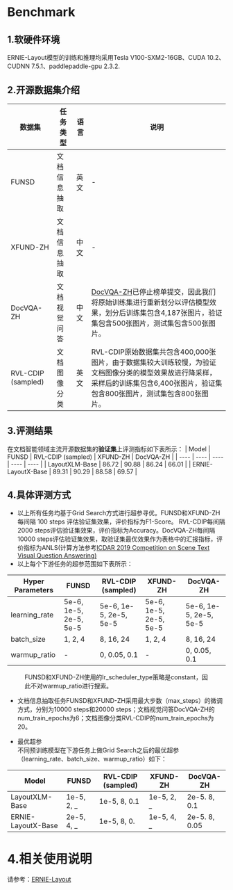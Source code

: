 # Benchmark

## 1.软硬件环境
ERNIE-Layout模型的训练和推理均采用Tesla V100-SXM2-16GB、CUDA 10.2、 CUDNN 7.5.1、paddlepaddle-gpu 2.3.2.

## 2.开源数据集介绍
| 数据集 | 任务类型 | 语言 | 说明 |
| ---- | ---- | ---- | ----|
| FUNSD | 文档信息抽取 | 英文 | - |
| XFUND-ZH | 文档信息抽取 | 中文 | - |
| DocVQA-ZH | 文档视觉问答 | 中文 | [DocVQA-ZH](http://ailab.aiwin.org.cn/competitions/49)已停止榜单提交，因此我们将原始训练集进行重新划分以评估模型效果，划分后训练集包含4,187张图片，验证集包含500张图片，测试集包含500张图片。 |
| RVL-CDIP (sampled) | 文档图像分类 | 英文 | RVL-CDIP原始数据集共包含400,000张图片，由于数据集较大训练较慢，为验证文档图像分类的模型效果故进行降采样，采样后的训练集包含6,400张图片，验证集包含800张图片，测试集包含800张图片。 |

## 3.评测结果
在文档智能领域主流开源数据集的**验证集**上评测指标如下表所示：
| Model | FUNSD | RVL-CDIP (sampled) | XFUND-ZH | DocVQA-ZH |
| ---- | ---- | ---- | ---- | ---- |
| LayoutXLM-Base | 86.72 | 90.88 | 86.24 | 66.01 |
| ERNIE-LayoutX-Base | 89.31 | 90.29 | 88.58 | 69.57 |

## 4.具体评测方式
* 以上所有任务均基于Grid Search方式进行超参寻优。FUNSD和XFUND-ZH每间隔 100 steps 评估验证集效果，评价指标为F1-Score。 RVL-CDIP每间隔2000 steps评估验证集效果，评价指标为Accuracy。DocVQA-ZH每间隔10000 steps评估验证集效果，取验证集最优效果作为表格中的汇报指标，评价指标为ANLS(计算方法参考[ICDAR 2019 Competition on Scene Text Visual Question Answering)
  ](https://arxiv.org/pdf/1907.00490.pdf)
* 以上每个下游任务的超参范围如下表所示：

| Hyper Parameters | FUNSD | RVL-CDIP (sampled) | XFUND-ZH | DocVQA-ZH |
| ---- | ---- | ---- | ---- | ---- |
| learning_rate | 5e-6, 1e-5, 2e-5, 5e-5 | 5e-6, 1e-5, 2e-5, 5e-5 | 5e-6, 1e-5, 2e-5, 5e-5 | 5e-6, 1e-5, 2e-5, 5e-5 |
| batch_size | 1, 2, 4 | 8, 16, 24 | 1, 2, 4 | 8, 16, 24 |
| warmup_ratio | - | 0, 0.05, 0.1 | - | 0, 0.05, 0.1 |

<figure>
FUNSD和XFUND-ZH使用的lr_scheduler_type策略是constant，因此不对warmup_ratio进行搜索。
</figure>

* 文档信息抽取任务FUNSD和XFUND-ZH采用最大步数（max_steps）的微调方式，分别为10000 steps和20000 steps；文档视觉问答DocVQA-ZH的num_train_epochs为6；文档图像分类RVL-CDIP的num_train_epochs为20。


* 最优超参  
不同预训练模型在下游任务上做Grid Search之后的最优超参（learning_rate、batch_size、warmup_ratio）如下： 


| Model | FUNSD | RVL-CDIP (sampled) | XFUND-ZH | DocVQA-ZH |
| ---- | ---- | ---- | ---- | ---- |
| LayoutXLM-Base | 1e-5, 2, _ | 1e-5, 8, 0.1 | 1e-5, 2, _ | 2e-5. 8, 0.1 |
| ERNIE-LayoutX-Base | 2e-5, 4, _ | 1e-5, 8, 0. | 1e-5, 4, _ | 2e-5. 8, 0.05 |

# 4.相关使用说明
请参考：[ERNIE-Layout](https://github.com/PaddlePaddle/PaddleNLP/blob/develop/model_zoo/ernie-layout/README_ch.md)
